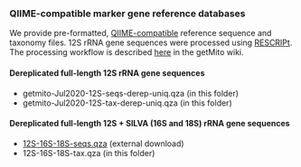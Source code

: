 ### QIIME-compatible marker gene reference databases
We provide pre-formatted, [QIIME-compatible](https://docs.qiime2.org/2020.6/data-resources/) reference sequence and taxonomy files. 
12S rRNA gene sequences were processed using [RESCRIPt](https://github.com/bokulich-lab/RESCRIPt). 
The processing workflow is described [here](https://github.com/shenjean/getMito/wiki/8.-Creating-QIIME-compatible-reference-databases) in the getMito wiki.

#### Dereplicated full-length 12S rRNA gene sequences
- getmito-Jul2020-12S-seqs-derep-uniq.qza (in this folder)
- getmito-Jul2020-12S-tax-derep-uniq.qza (in this folder)

#### Dereplicated full-length 12S + SILVA (16S and 18S) rRNA gene sequences
- [12S-16S-18S-seqs.qza](https://drive.google.com/uc?export=download&id=10NkSpgH-VHH88VGkpzsj9NdyPgh1mSlt) (external download)
- 12S-16S-18S-tax.qza (in this folder)

